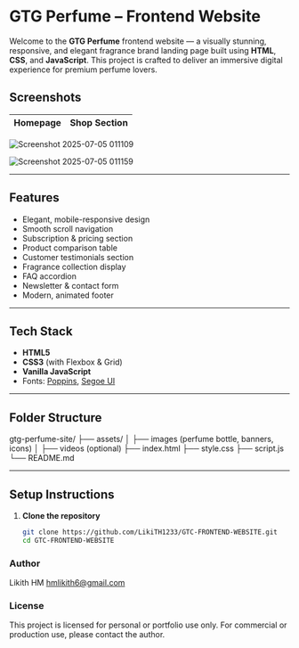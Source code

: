 #  GTG Perfume – Frontend Website

Welcome to the **GTG Perfume** frontend website — a visually stunning, responsive, and elegant fragrance brand landing page built using **HTML**, **CSS**, and **JavaScript**. This project is crafted to deliver an immersive digital experience for premium perfume lovers.



##  Screenshots

| Homepage | Shop Section |
|----------|--------------|

![Screenshot 2025-07-05 011109](https://github.com/user-attachments/assets/806955b9-9841-438a-999c-54fd3c97c80d)

![Screenshot 2025-07-05 011159](https://github.com/user-attachments/assets/ac3ccde0-62dd-4363-ae6e-1fcd2b8a026e)



---

##  Features

-  Elegant, mobile-responsive design
-  Smooth scroll navigation
-  Subscription & pricing section
-  Product comparison table
-  Customer testimonials section
-  Fragrance collection display
-  FAQ accordion
-  Newsletter & contact form
-  Modern, animated footer

---

##  Tech Stack

- **HTML5**
- **CSS3** (with Flexbox & Grid)
- **Vanilla JavaScript**
- Fonts: [Poppins](https://fonts.google.com/specimen/Poppins), [Segoe UI](https://learn.microsoft.com/en-us/typography/font-list/segoe-ui)

---

##  Folder Structure
gtg-perfume-site/
├── assets/
│ ├── images (perfume bottle, banners, icons)
│ ├── videos (optional)
├── index.html
├── style.css
├── script.js
└── README.md


---

##  Setup Instructions

1. **Clone the repository**  
   ```bash
   git clone https://github.com/LikiTH1233/GTC-FRONTEND-WEBSITE.git
   cd GTC-FRONTEND-WEBSITE
### Author
Likith HM
hmlikith6@gmail.com

### License
This project is licensed for personal or portfolio use only.
For commercial or production use, please contact the author.

